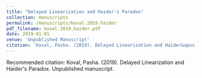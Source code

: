 ```yaml
---
title: "Delayed Linearization and Haider's Paradox"
collection: manuscripts
permalink: /manuscripts/koval.2019.haider
pdf_filename: koval.2019.haider.pdf
date: 2019-01-01
venue: 'Unpublished Manuscript'
citation: 'Koval, Pasha. (2019). Delayed Linearization and Haider&apos;s Paradox. Unpublished manuscript.'
---
```

Recommended citation: Koval, Pasha. (2019). Delayed Linearization and Haider's Paradox. Unpublished manuscript.